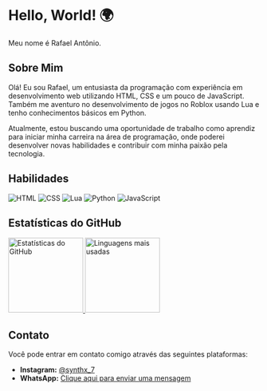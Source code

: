 # Hello, World! 🌍

Meu nome é Rafael Antônio.

## Sobre Mim

Olá! Eu sou Rafael, um entusiasta da programação com experiência em desenvolvimento web utilizando HTML, CSS e um pouco de JavaScript. Também me aventuro no desenvolvimento de jogos no Roblox usando Lua e tenho conhecimentos básicos em Python.

Atualmente, estou buscando uma oportunidade de trabalho como aprendiz para iniciar minha carreira na área de programação, onde poderei desenvolver novas habilidades e contribuir com minha paixão pela tecnologia.

## Habilidades
![HTML](https://img.shields.io/badge/-HTML-333?style=flat&logo=html5)
![CSS](https://img.shields.io/badge/-CSS-333?style=flat&logo=css3&logoColor=1572B6)
![Lua](https://img.shields.io/badge/-Lua-333?style=flat&logo=lua)
![Python](https://img.shields.io/badge/-Python-333?style=flat&logo=python)
![JavaScript](https://img.shields.io/badge/-JavaScript-333?style=flat&logo=javascript)

## Estatísticas do GitHub

<div>
  <a href="https://github.com/SynthX7">
    <img height="150em" src="https://github-readme-stats.vercel.app/api?username=synthx7&show_icons=false&theme=dark" alt="Estatísticas do GitHub">
    <img height="150em" src="https://github-readme-stats.vercel.app/api/top-langs/?username=synthx7&layout=compact&theme=dark" alt="Linguagens mais usadas">
  </a>
</div>

## Contato

Você pode entrar em contato comigo através das seguintes plataformas:

- **Instagram:** [@synthx_7](https://www.instagram.com/synthx_7/)
- **WhatsApp:** [Clique aqui para enviar uma mensagem](https://api.whatsapp.com/send?phone=5516994620899)
